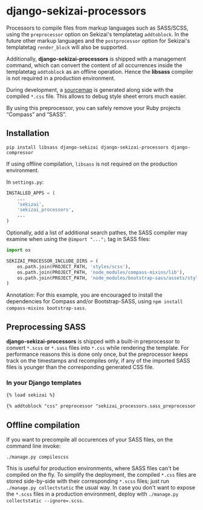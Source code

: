 # django-sekizai-processors

Processors to compile files from markup languages such as SASS/SCSS, using the ``preprocessor``
option on Sekizai's templatetag ``addtoblock``. In the future other markup languages and the
``postprocessor`` option for Sekizai's templatetag  ``render_block`` will also be supported.

Additionally, **django-sekizai-processors** is shipped with a management command, which can convert
the content of all occurrences inside the templatetag ``addtoblock`` as an offline operation. Hence
the **libsass** compiler is not required in a production environment.

During development, a [sourcemap](https://developer.chrome.com/devtools/docs/css-preprocessors) is
generated along side with the compiled ``*.css`` file. This allows to debug style sheet errors much
easier.

By using this preprocessor, you can safely remove your Ruby projects “Compass” and “SASS”.

## Installation

```
pip install libsass django-sekizai django-sekizai-processors django-compressor
```

If using offline compilation, ``libsass`` is not required on the production environment.

In ``settings.py``:

```python
INSTALLED_APPS = (
    ...
    'sekizai',
    'sekizai_processors',
    ...
)
```

Optionally, add a list of additional search pathes, the SASS compiler may examine when using the
``@import "...";`` tag in SASS files:

```python
import os

SEKIZAI_PROCESSOR_INCLUDE_DIRS = (
    os.path.join(PROJECT_PATH, 'styles/scss'),
    os.path.join(PROJECT_PATH, 'node_modules/compass-mixins/lib'),
    os.path.join(PROJECT_PATH, 'node_modules/bootstrap-sass/assets/stylesheets'),
)
```

Annotation: For this example, you are encouraged to install the dependencies for Compass and/or
Bootstrap-SASS, using ``npm install compass-mixins bootstrap-sass``.


## Preprocessing SASS

**django-sekizai-processors** is shipped with a built-in preprocessor to convert
``*.scss`` or ``*.sass`` files into ``*.css`` while rendering the template. For performance reasons
this is done only once, but the preprocessor keeps track on the timestamps and recompiles only, if
any of the imported SASS files is younger than the corresponding generated CSS file.


### In your Django templates

```html
{% load sekizai %}

{% addtoblock "css" preprocessor "sekizai_processors.sass_preprocessor.compilescss" %}<link href="{% static 'myapp/css/mystyle.scss' %}" rel="stylesheet" type="text/css" />{% endaddtoblock %}
```

## Offline compilation

If you want to precompile all occurences of your SASS files, on the command line invoke:

```
./manage.py compilescss
```

This is useful for production environments, where SASS files can't be compiled on the fly. To
simplify the deployment, the compiled ``*.css`` files are stored side-by-side with their
corresponding ``*.scss`` files; just run ``./manage.py collectstatic`` the usual way. In case you
don't want to expose the ``*.scss`` files in a production environment, deploy with
``./manage.py collectstatic --ignore=.scss``.
